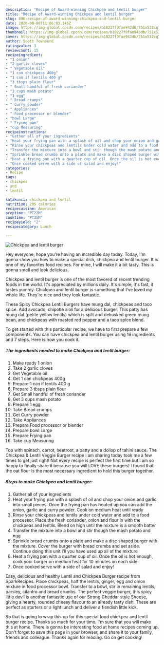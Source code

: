 ```yaml
---
description: "Recipe of Award-winning Chickpea and lentil burger"
title: "Recipe of Award-winning Chickpea and lentil burger"
slug: 896-recipe-of-award-winning-chickpea-and-lentil-burger
date: 2020-08-08T11:06:03.145Z
image: https://img-global.cpcdn.com/recipes/b10227f0fae943db/751x532cq70/chickpea-and-lentil-burger-recipe-main-photo.jpg
thumbnail: https://img-global.cpcdn.com/recipes/b10227f0fae943db/751x532cq70/chickpea-and-lentil-burger-recipe-main-photo.jpg
cover: https://img-global.cpcdn.com/recipes/b10227f0fae943db/751x532cq70/chickpea-and-lentil-burger-recipe-main-photo.jpg
author: Scott Townsend
ratingvalue: 3
reviewcount: 15
recipeingredient:
- "1 onion"
- "2 garlic cloves"
- " Vegetable oil"
- "1 can chickpeas 400g"
- "1 can if lentils 400 g"
- "3 tbsps plain flour"
- " Small handful of fresh coriander"
- "3 cups mash potato"
- "1 egg"
- " Bread crumps"
- " Curry powder"
- " Appliances"
- " Food processor or blender"
- "bowl Large"
- " Frying pan"
- "cup Measuring"
recipeinstructions:
- "Gather all of your ingredients"
- "Heat your frying pan with a splash of oil and chop your onion and garlic into small pieces. Once the frying pan has heated up you can add the onion, garlic and curry powder. Cook on medium heat until ready"
- "Rinse your chickpeas and lentils under cold water and add to a food processor. Place the fresh coriander, onion and flour in with the chickpeas and lentils. Blend on high until the mixture is a smooth batter"
- "Transfer the mixture into a bowl and stir though the mash potato and egg"
- "Sprinkle bread crumbs onto a plate and make a disc shaped burger with the mixture. Cover the burger with bread crumbs and set aside. Continue doing this unit I’ll you have used up all of the mixture"
- "Heat a frying pan with a quarter cup of oil. Once the oil is hot enough, cook your burger on medium heat for 10 minutes on each side"
- "Once cooked serve with a side of salad and enjoy!"
categories:
- Recipe
tags:
- chickpea
- and
- lentil

katakunci: chickpea and lentil 
nutrition: 295 calories
recipecuisine: American
preptime: "PT22M"
cooktime: "PT35M"
recipeyield: "2"
recipecategory: Lunch

---
```



![Chickpea and lentil burger](https://img-global.cpcdn.com/recipes/b10227f0fae943db/751x532cq70/chickpea-and-lentil-burger-recipe-main-photo.jpg)

Hey everyone, hope you're having an incredible day today. Today, I'm gonna show you how to make a special dish, chickpea and lentil burger. It is one of my favorites food recipes. For mine, I will make it a bit tasty. This is gonna smell and look delicious.

Chickpea and lentil burger is one of the most favored of recent trending foods in the world. It's appreciated by millions daily. It's simple, it's fast, it tastes yummy. Chickpea and lentil burger is something that I've loved my whole life. They're nice and they look fantastic.

These Spicy Chickpea Lentil Burgers have mung dal, chickpeas and taco spice. Add avocado, chipotle aioli for a delicious burger. This patty has mung dal (petite yellow lentils) which is split and dehusked green mung bean, and chickpeas with roasted red pepper and a taco spice blend.


To get started with this particular recipe, we have to first prepare a few components. You can have chickpea and lentil burger using 16 ingredients and 7 steps. Here is how you cook it.

<!--inarticleads1-->

##### The ingredients needed to make Chickpea and lentil burger:

1. Make ready 1 onion
1. Take 2 garlic cloves
1. Get  Vegetable oil
1. Get 1 can chickpeas 400g
1. Prepare 1 can if lentils 400 g
1. Prepare 3 tbsps plain flour
1. Get  Small handful of fresh coriander
1. Get 3 cups mash potato
1. Prepare 1 egg
1. Take  Bread crumps
1. Get  Curry powder
1. Take  Appliances
1. Prepare  Food processor or blender
1. Prepare bowl Large
1. Prepare  Frying pan
1. Take cup Measuring


Top with spinach, carrot, beetroot, a patty and a dollop of tahini sauce. The Chickpea &amp; Lentil Veggie Burger recipe I am sharing today took me a few times to get just right! Not every recipe is perfect the first time but I am so happy to finally share it because you will LOVE these burgers! I found that the oat flour is the most necessary ingredient to hold this burger together. 

<!--inarticleads2-->

##### Steps to make Chickpea and lentil burger:

1. Gather all of your ingredients
1. Heat your frying pan with a splash of oil and chop your onion and garlic into small pieces. Once the frying pan has heated up you can add the onion, garlic and curry powder. Cook on medium heat until ready
1. Rinse your chickpeas and lentils under cold water and add to a food processor. Place the fresh coriander, onion and flour in with the chickpeas and lentils. Blend on high until the mixture is a smooth batter
1. Transfer the mixture into a bowl and stir though the mash potato and egg
1. Sprinkle bread crumbs onto a plate and make a disc shaped burger with the mixture. Cover the burger with bread crumbs and set aside. Continue doing this unit I’ll you have used up all of the mixture
1. Heat a frying pan with a quarter cup of oil. Once the oil is hot enough, cook your burger on medium heat for 10 minutes on each side
1. Once cooked serve with a side of salad and enjoy!


Easy, delicious and healthy Lentil and Chickpea Burger recipe from SparkRecipes. Place chickpeas, half the lentils, ginger, egg and onion mixture in food processor bowl. Transfer to a bowl, stir in remaining lentils, parsley, cilantro and bread crumbs. The perfect veggie burger, this spicy little devil is another fantastic use of our Strong Cheddar style Sheese, giving a hearty, rounded cheesy flavour to an already tasty dish. These are perfect as starters or a light lunch and deliver a fiendish little kick. 

So that is going to wrap this up for this special food chickpea and lentil burger recipe. Thanks so much for your time. I'm sure that you will make this at home. There is gonna be interesting food at home recipes coming up. Don't forget to save this page in your browser, and share it to your family, friends and colleague. Thanks again for reading. Go on get cooking!
